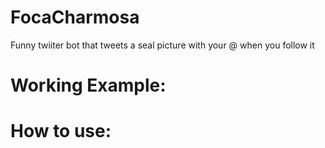 # FocaCharmosa
 Funny twiiter bot that tweets a seal picture with your @ when you follow it 
 
# Working Example:


# How to use:
